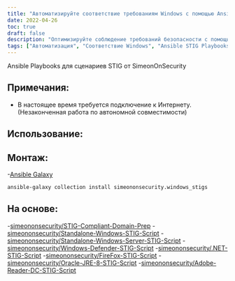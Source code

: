```yaml
---
title: "Автоматизируйте соответствие требованиям Windows с помощью Ansible STIG Playbooks"
date: 2022-04-26
toc: true
draft: false
description: "Оптимизируйте соблюдение требований безопасности с помощью Ansible STIG Playbooks для систем Windows."
tags: ["Автоматизация", "Соответствие Windows", "Ansible STIG Playbooks", "Защита Windows", "Скрипты СТИГ", "Соответствие стандартам STIG", "Ансибл Галактика", "PowerShell", "Сценарий PowerShell", "Windows-сервер", "Защитник Windows", ".СЕТЬ", "Fire Fox", "Оракл JRE 8", "Adobe Reader DC", "Интернет-соединение", "Автономная совместимость", "Усиление безопасности", "Безопасность Windows"]
---
```



Ansible Playbooks для сценариев STIG от SimeonOnSecurity

## Примечания:

- В настоящее время требуется подключение к Интернету. (Незаконченная работа по автономной совместимости)

## Использование:

## Монтаж:

-[Ansible Galaxy](https://galaxy.ansible.com/simeononsecurity/windows_stigs)

```bash
ansible-galaxy collection install simeononsecurity.windows_stigs
```

## На основе:

-[simeononsecurity/STIG-Compliant-Domain-Prep](https://github.com/simeononsecurity/STIG-Compliant-Domain-Prep)
-[simeononsecurity/Standalone-Windows-STIG-Script](https://github.com/simeononsecurity/Standalone-Windows-STIG-Script)
-[simeononsecurity/Standalone-Windows-Server-STIG-Script](https://github.com/simeononsecurity/Standalone-Windows-Server-STIG-Script)
-[simeononsecurity/Windows-Defender-STIG-Script](https://github.com/simeononsecurity/Windows-Defender-STIG-Script)
-[simeononsecurity/.NET-STIG-Script](https://github.com/simeononsecurity/.NET-STIG-Script)
-[simeononsecurity/FireFox-STIG-Script](https://github.com/simeononsecurity/FireFox-STIG-Script)
-[simeononsecurity/Oracle-JRE-8-STIG-Script](https://github.com/simeononsecurity/Oracle-JRE-8-STIG-Script)
-[simeononsecurity/Adobe-Reader-DC-STIG-Script](https://github.com/simeononsecurity/Adobe-Reader-DC-STIG-Script)
